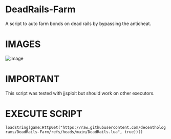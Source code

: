 # DeadRails-Farm
 A script to auto farm bonds on dead rails by bypassing the anticheat.

# IMAGES

![image](https://github.com/user-attachments/assets/196d1791-3746-4b26-8cb2-7e6d987441d1)

# IMPORTANT

This script was tested with jjsploit but should work on other executors.

# EXECUTE SCRIPT

`loadstring(game:HttpGet("https://raw.githubusercontent.com/decentholograms/DeadRails-Farm/refs/heads/main/DeadRails.lua", true))()`



